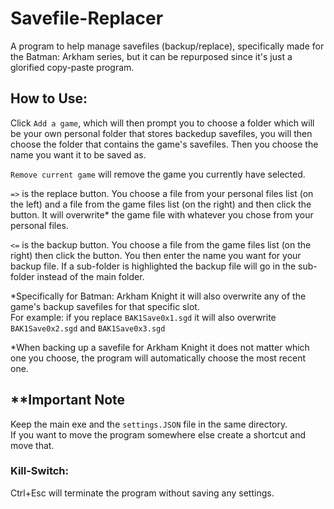 # Savefile-Replacer
A program to help manage savefiles (backup/replace), specifically made for the Batman: Arkham series, but it can be repurposed since it's just a glorified copy-paste program.

## How to Use:

Click `Add a game`, which will then prompt you to choose a folder which will be your own personal folder that stores backedup savefiles, you will then choose the folder that contains the game's savefiles. Then you choose the name you want it to be saved as.

`Remove current game` will remove the game you currently have selected.

`=>` is the replace button. You choose a file from your personal files list (on the left) and a file from the game files list (on the right) and then click the button. It will overwrite* the game file with whatever you chose from your personal files.

`<=` is the backup button. You choose a file from the game files list (on the right) then click the button. You then enter the name you want for your backup file.
If a sub-folder is highlighted the backup file will go in the sub-folder instead of the
main folder.

\*Specifically for Batman: Arkham Knight it will also overwrite any of the game's backup savefiles for that specific slot.\
For example: if you replace `BAK1Save0x1.sgd` it will also overwrite `BAK1Save0x2.sgd` and `BAK1Save0x3.sgd`

\*When backing up a savefile for Arkham Knight it does not matter which one you choose, the program will automatically choose the most recent one.

## \*\*Important Note
Keep the main exe and the `settings.JSON` file in the same directory.\
If you want to move the program somewhere else create a shortcut and move that.

### Kill-Switch:
Ctrl+Esc will terminate the program without saving any settings.
